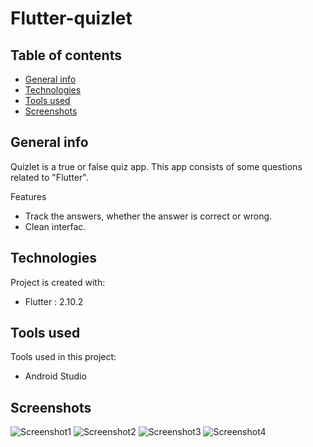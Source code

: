 # Flutter-quizlet

## Table of contents
* [General info](#general-info)
* [Technologies](#technologies)
* [Tools used](#tools-used)
* [Screenshots](#screenshots)

## General info
Quizlet is a true or false quiz app. This app consists of some questions related to "Flutter".

Features
* Track the answers, whether the answer is correct or wrong.
* Clean interfac.



## Technologies
Project is created with:
* Flutter : 2.10.2

## Tools used
Tools used in this project:
* Android Studio

## Screenshots
![Screenshot1](/screenshots/screenshot1.png)
![Screenshot2](/screenshots/screenshot2.png)
![Screenshot3](/screenshots/screenshot3.png)
![Screenshot4](/screenshots/screenshot4.png)
